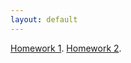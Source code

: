 ```yaml
---
layout: default
---
```



[Homework 1]( https://shimo.im/docs/wGNQ0JmKHH0Ixo3o).
[Homework 2]( https://shimo.im/docs/pbiSpVwbDzkSsrI7).


